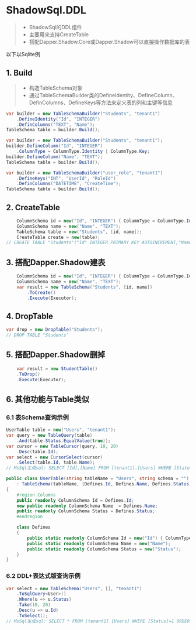 # ShadowSql.DDL
>* ShadowSql的DDL组件
>* 主要用来支持CreateTable
>* 搭配Dapper.Shadow.Core或Dapper.Shadow可以直接操作数据库的表

以下以Sqlite例

## 1. Build
>* 构造TableSchema对象
>* 通过TableSchemaBuilder类的DefineIdentity、DefineColumn、DefinColumns、DefineKeys等方法来定义表的列和主键等信息
```csharp
var builder = new TableSchemaBuilder("Students", "tenant1")
    .DefineIdentity("Id", "INTEGER")
    .DefinColumns("TEXT", "Name");
TableSchema table = builder.Build();
```
```csharp
var builder = new TableSchemaBuilder("Students", "tenant1");
builder.DefineColumn("Id", "INTEGER")
    .ColumnType = ColumnType.Identity | ColumnType.Key;
builder.DefineColumn("Name", "TEXT");
TableSchema table = builder.Build();
```
```csharp
var builder = new TableSchemaBuilder("user_role", "tenant1")
    .DefineKeys("INT", "UserId", "RoleId")
    .DefinColumns("DATETIME", "CreateTime");
TableSchema table = builder.Build();
```

## 2. CreateTable
~~~csharp
    ColumnSchema id = new("Id", "INTEGER") { ColumnType = ColumnType.Identity | ColumnType.Key };
    ColumnSchema name = new("Name", "TEXT");
    TableSchema table = new("Students", [id, name]);
    CreateTable create = new(table);
// CREATE TABLE "Students"("Id" INTEGER PRIMARY KEY AUTOINCREMENT,"Name" TEXT)
~~~

## 3. 搭配Dapper.Shadow建表
~~~csharp
    ColumnSchema id = new("Id", "INTEGER") { ColumnType = ColumnType.Identity | ColumnType.Key };
    ColumnSchema name = new("Name", "TEXT");
    var result = new TableSchema("Students", [id, name])
        .ToCreate()
        .Execute(Executor);
~~~
## 4. DropTable
~~~csharp
var drop = new DropTable("Students");
// DROP TABLE "Students"
~~~

## 5. 搭配Dapper.Shadow删掉
~~~csharp
    var result = new StudentTable()
    .ToDrop()
    .Execute(Executor);
~~~

## 6. 其他功能与Table类似

### 6.1 表Schema查询示例
~~~csharp
UserTable table = new("Users", "tenant1");
var query = new TableQuery(table)
    .And(table.Status.EqualValue(true));
var cursor = new TableCursor(query, 10, 20)
    .Desc(table.Id);
var select = new CursorSelect(cursor)
    .Select(table.Id, table.Name);
// MsSql生成sql: SELECT [Id],[Name] FROM [tenant1].[Users] WHERE [Status]=1 ORDER BY [Id] DESC OFFSET 20 ROWS FETCH NEXT 10 ROWS ONLY
~~~
~~~csharp
public class UserTable(string tableName = "Users", string schema = "")
    : TableSchema(tableName, [Defines.Id, Defines.Name, Defines.Status], schema)
{
    #region Columns
    public readonly ColumnSchema Id = Defines.Id;
    new public readonly ColumnSchema Name  = Defines.Name;
    public readonly ColumnSchema Status = Defines.Status;
    #endregion

    class Defines
    {
        public static readonly ColumnSchema Id = new("Id") { ColumnType = ColumnType.Key };
        public static readonly ColumnSchema Name = new("Name");
        public static readonly ColumnSchema Status = new("Status");
    }
}
~~~

### 6.2 DDL+表达式版查询示例
~~~csharp
var select = new TableSchema("Users", [], "tenant1")
    .ToSqlQuery<User>()
    .Where(u => u.Status)
    .Take(10, 20)
    .Desc(u => u.Id)
    .ToSelect();
// MsSql生成sql: SELECT * FROM [tenant1].[Users] WHERE [Status]=1 ORDER BY [Id] DESC OFFSET 20 ROWS FETCH NEXT 10 ROWS ONLY
~~~

